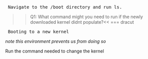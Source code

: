 <pre> Navigate to the /boot directory and run ls. </pre>
>>Q1: What command might you need to run if the newly downloaded kernel didnt populate?<<
=== dracut

<pre> Booting to a new kernel </pre>
*note this environment prevents us from doing so*

Run the command needed to change the kernel

